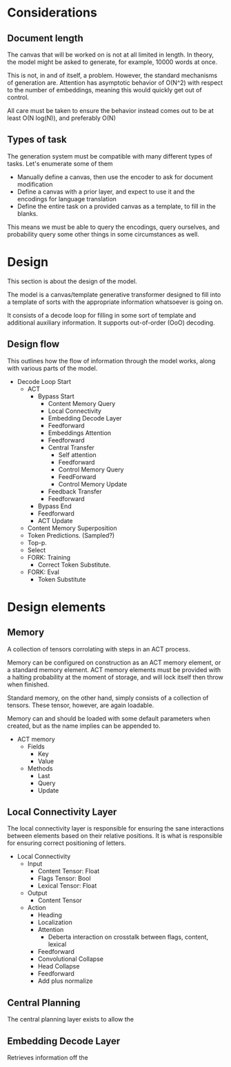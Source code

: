 
# Considerations


## Document length

The canvas that will be worked on is not at all limited in
length. In theory, the model might be asked to generate, for
example, 10000 words at once. 

This is not, in and of itself, a problem. However, the standard
mechanisms of generation are. Attention has asymptotic behavior
of O(N^2) with respect to the number of embeddings, meaning this
would quickly get out of control.

All care must be taken to ensure the behavior instead comes
out to be at least O(N log(N)), and preferably O(N)

## Types of task

The generation system must be compatible with many different
types of tasks. Let's enumerate some of them

* Manually define a canvas, then use the encoder to ask for document modification
* Define a canvas with a prior layer, and expect to use it and the encodings
  for language translation
* Define the entire task on a provided canvas as a template, to fill in the blanks.

This means we must be able to query the encodings, query ourselves,
and probability query some other things in some circumstances as well.


# Design

This section is about the design of the model.

The model is a canvas/template generative transformer designed
to fill into a template of sorts with the appropriate 
information whatsoever is going on.

It consists of a decode loop for filling in some sort
of template and additional auxiliary information. It
supports out-of-order (OoO) decoding.


## Design flow 

This outlines how the flow of information through the
model works, along with various parts of the model.


* Decode Loop Start
  * ACT 
    * Bypass Start
      * Content Memory Query
      * Local Connectivity
      * Embedding Decode Layer
      * Feedforward
      * Embeddings Attention
      * Feedforward
      * Central Transfer
        * Self attention
        * Feedforward
        * Control Memory Query
        * FeedForward
        * Control Memory Update
      * Feedback Transfer
      * Feedforward
    * Bypass End
    * Feedforward
    * ACT Update
  * Content Memory Superposition
  * Token Predictions. (Sampled?)
  * Top-p. 
  * Select
  * FORK: Training
    * Correct Token Substitute.
  * FORK: Eval
    * Token Substitute


# Design elements

## 


## Memory

A collection of tensors corrolating with steps in an
ACT process. 

Memory can be configured on construction as an ACT memory 
element, or a standard memory element. ACT memory
elements must be provided with a halting probability at the
moment of storage, and will lock itself then throw when 
finished. 

Standard memory, on the other hand, simply consists
of a collection of tensors. These tensor, however, are again
loadable.

Memory can and should be loaded with some default
parameters when created, but as the name implies can be 
appended to. 

* ACT memory 
  * Fields
    * Key
    * Value
  * Methods
    * Last
    * Query
    * Update


## Local Connectivity Layer

The local connectivity layer is responsible
for ensuring the sane interactions between elements
based on their relative positions. It is what
is responsible for ensuring correct positioning
of letters.

* Local Connectivity
  * Input
    * Content Tensor: Float
    * Flags Tensor: Bool
    * Lexical Tensor: Float
  * Output
    * Content Tensor
  * Action
    * Heading
    * Localization
    * Attention 
      * Deberta interaction on crosstalk between flags, content, lexical
    * Feedforward
    * Convolutional Collapse
    * Head Collapse
    * Feedforward
    * Add plus normalize

## Central Planning

The central planning layer exists to allow
the 

## Embedding Decode Layer

Retrieves information off the 